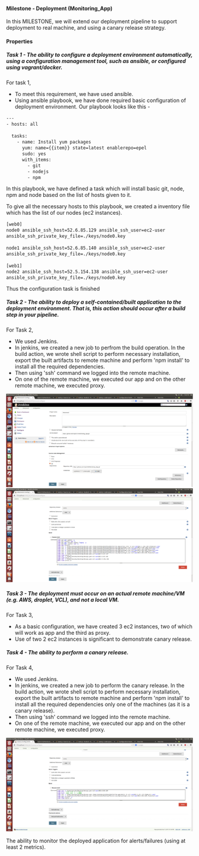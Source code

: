 #### Milestone - Deployment (Monitoring_App)

In this MILESTONE, we will extend our deployment pipeline to support deployment to real machine, and using a canary release strategy.

#### Properties

##### Task 1 - The ability to configure a deployment environment automatically, using a configuration management tool, such as ansible, or configured using vagrant/docker.

For task 1, 
  - To meet this requirement, we have used ansible.
  - Using ansible playbook, we have done required basic configuration of deployment environment. Our playbook looks like this -

```
---
- hosts: all

  tasks:
    - name: Install yum packages
      yum: name={{item}} state=latest enablerepo=epel
      sudo: yes
      with_items:
        - git
        - nodejs
        - npm
```

In this playbook, we have defined a task which will install basic git, node, npm and node based on the list of hosts given to it.

To give all the necessary hosts to this playbook, we created a inventory file which has the list of our nodes (ec2 instances).

```
[web0]
node0 ansible_ssh_host=52.6.85.129 ansible_ssh_user=ec2-user ansible_ssh_private_key_file=./keys/node0.key

node1 ansible_ssh_host=52.6.85.140 ansible_ssh_user=ec2-user ansible_ssh_private_key_file=./keys/node0.key

[web1]
node2 ansible_ssh_host=52.5.154.138 ansible_ssh_user=ec2-user ansible_ssh_private_key_file=./keys/node0.key
```

Thus the configuration task is finished

##### Task 2 - The ability to deploy a self-contained/built application to the deployment environment. That is, this action should occur after a build step in your pipeline.

For Task 2,
  - We used Jenkins.
  - In jenkins, we created a new job to perfrom the build operation. In the build action, we wrote shell script to perform necessary installation, export the built artifacts to remote machine and perform 'npm install' to install all the required dependencies. 
  - Then using 'ssh' command we logged into the remote machine.
  - On one of the remote machine, we executed our app and on the other remote machine, we executed proxy.

![img1](screenshots/jenkins-config-1.png)
![img2](screenshots/jenkins-config-2.png)

##### Task 3 - The deployment must occur on an actual remote machine/VM (e.g. AWS, droplet, VCL), and not a local VM.

For Task 3, 
  - As a basic configuration, we have created 3 ec2 instances, two of which will work as app and the third as proxy.
  - Use of two 2 ec2 instances is significant to demonstrate canary release.

##### Task 4 - The ability to perform a canary release.

For Task 4,
  - We used Jenkins.
  - In jenkins, we created a new job to perform the canary release. In the build action, we wrote shell script to perform necessary installation, export the built artifacts to remote machine and perform 'npm install' to install all the required dependencies only one of the machines (as it is a canary release). 
  - Then using 'ssh' command we logged into the remote machine.
  - On one of the remote machine, we executed our app and on the other remote machine, we executed proxy.

![img3](screenshots/canary.png)

The ability to monitor the deployed application for alerts/failures (using at least 2 metrics).
